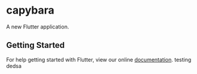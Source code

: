 # capybara

A new Flutter application.

## Getting Started

For help getting started with Flutter, view our online
[documentation](https://flutter.io/).
testing dedsa 
